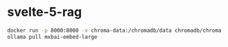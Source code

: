 # svelte-5-rag

```bash
docker run -p 8000:8000 -v chroma-data:/chromadb/data chromadb/chroma
ollama pull mxbai-embed-large
```
